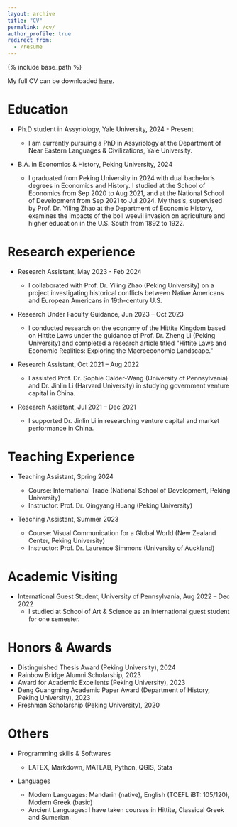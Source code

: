 ```yaml
---
layout: archive
title: "CV"
permalink: /cv/
author_profile: true
redirect_from:
  - /resume
---
```


{% include base_path %}

My full CV can be downloaded [here](https://drive.google.com/file/d/1xkr598dSrhiH00eznfy-wJNNZW1bSVDg/view?usp=sharing).


Education
======
* Ph.D student in Assyriology, Yale University, 2024 - Present
  * I am currently pursuing a PhD in Assyriology at the Department of Near Eastern Languages & Civilizations, Yale University.

* B.A. in Economics & History, Peking University, 2024
  * I graduated from Peking University in 2024 with dual bachelor’s degrees in Economics and History. I studied at the School of Economics from Sep 2020 to Aug 2021, and at the National School of Development from Sep 2021 to Jul 2024. My thesis, supervised by Prof. Dr. Yiling Zhao at the Department of Economic History, examines the impacts of the boll weevil invasion on agriculture and higher education in the U.S. South from 1892 to 1922.


Research experience
======
* Research Assistant, May 2023 - Feb 2024
  * I collaborated with Prof. Dr. Yiling Zhao (Peking University) on a project investigating historical conflicts between Native Americans and European Americans in 19th-century U.S.

* Research Under Faculty Guidance, Jun 2023 – Oct 2023
  * I conducted research on the economy of the Hittite Kingdom based on Hittite Laws under the guidance of Prof. Dr. Zheng Li (Peking University) and completed a research article titled "Hittite Laws and Economic Realities: Exploring the Macroeconomic Landscape."

* Research Assistant, Oct 2021 – Aug 2022
  * I assisted Prof. Dr. Sophie Calder-Wang (University of Pennsylvania) and Dr. Jinlin Li (Harvard University) in studying government venture capital in China.
 
* Research Assistant, Jul 2021 – Dec 2021
  * I supported Dr. Jinlin Li in researching venture capital and market performance in China.


Teaching Experience
======
* Teaching Assistant, Spring 2024
  * Course: International Trade (National School of Development, Peking University)
  * Instructor: Prof. Dr. Qingyang Huang (Peking University)

* Teaching Assistant, Summer 2023
  * Course: Visual Communication for a Global World (New Zealand Center, Peking University)
  * Instructor: Prof. Dr. Laurence Simmons (University of Auckland)

Academic Visiting
======
* International Guest Student, University of Pennsylvania, Aug 2022 – Dec 2022
  * I studied at School of Art & Science as an international guest student for one semester.


Honors & Awards
======
* Distinguished Thesis Award (Peking University), 2024
* Rainbow Bridge Alumni Scholarship, 2023
* Award for Academic Excellents (Peking University), 2023
* Deng Guangming Academic Paper Award (Department of History, Peking University), 2023
* Freshman Scholarship (Peking University), 2020


Others
======
* Programming skills & Softwares
  * LATEX, Markdown, MATLAB, Python, QGIS, Stata

* Languages
  * Modern Languages: Mandarin (native), English (TOEFL iBT: 105/120), Modern Greek (basic)
  * Ancient Languages: I have taken courses in Hittite, Classical Greek and Sumerian.
